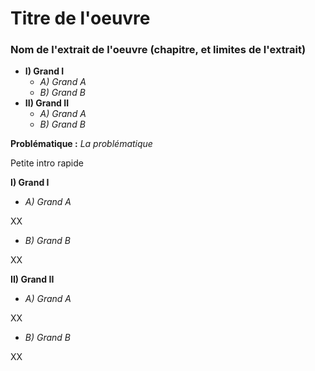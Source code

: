 # Titre de l'oeuvre
### Nom de l'extrait de l'oeuvre (chapitre, et limites de l'extrait)

* **I) Grand I**
    * *A) Grand A*
    * *B) Grand B*
* **II) Grand II**
    * *A) Grand A*
    * *B) Grand B*

**Problématique :** *La problématique*

Petite intro rapide

**I) Grand I**
* *A) Grand A*

XX
* *B) Grand B*

XX

**II) Grand II**
* *A) Grand A*

XX
* *B) Grand B*

XX
